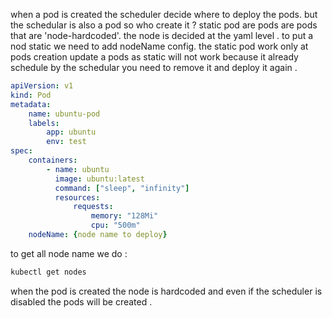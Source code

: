when a pod is created the scheduler decide where to deploy the pods.
but the schedular is also a pod so who create it ?
static pod are pods are pods that are 'node-hardcoded'.
the node is decided at the yaml level .
to put a nod static we need to add nodeName config.
the static pod work only at pods creation update a pods as static will not work because it already schedule by the schedular you need to remove it and deploy it again .

```yaml
apiVersion: v1
kind: Pod
metadata:
    name: ubuntu-pod
    labels:
        app: ubuntu
        env: test
spec:
    containers:
        - name: ubuntu
          image: ubuntu:latest
          command: ["sleep", "infinity"]
          resources:
              requests:
                  memory: "128Mi"
                  cpu: "500m"
	nodeName: {node name to deploy}
```

to get all node name we do :

```bash
kubectl get nodes
```

when the pod is created the node is hardcoded and even if the scheduler is disabled the pods will be created .
